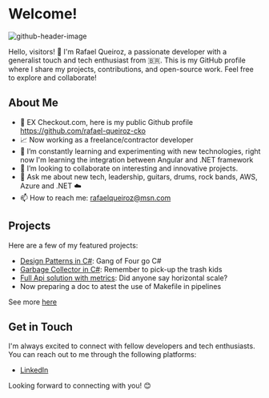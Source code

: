 # Welcome!

![github-header-image](https://github.com/user-attachments/assets/614fe51e-7259-4de1-9094-c64f3ebc8f6d)

Hello, visitors! 👋 I'm Rafael Queiroz, a passionate developer with a generalist touch and tech enthusiast from 🇧🇷. This is my GitHub profile where I share my projects, contributions, and open-source work. Feel free to explore and collaborate!

## About Me

- 💼 EX Checkout.com, here is my public Github profile https://github.com/rafael-queiroz-cko
- 📈 Now working as a freelance/contractor developer
- 🌱 I’m constantly learning and experimenting with new technologies, right now I'm learning the integration between Angular and .NET framework
- 👯 I’m looking to collaborate on interesting and innovative projects.
- 💬 Ask me about new tech, leadership, guitars, drums, rock bands, AWS, Azure and .NET ☁️
- 📫 How to reach me: [rafaelqueiroz@msn.com](mailto:rafaelqueiroz@msn.com)

## Projects

Here are a few of my featured projects:

- [Design Patterns in C#](https://github.com/rafaelqueiroz89/design_patterns_in_csharp): Gang of Four go C#
- [Garbage Collector in C#](https://github.com/rafaelqueiroz89/csharp-garbage-collector): Remember to pick-up the trash kids
- [Full Api solution with metrics](https://github.com/rafaelqueiroz89/api-with-metrics-on-docker): Did anyone say horizontal scale?
- Now preparing a doc to atest the use of Makefile in pipelines
  
See more [here](https://github.com/rafaelqueiroz89?tab=repositories)

## Get in Touch

I'm always excited to connect with fellow developers and tech enthusiasts. You can reach out to me through the following platforms:

- [LinkedIn](https://www.linkedin.com/in/rafael-queiroz-643b2818/)

Looking forward to connecting with you! 😊
